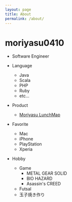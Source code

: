 ```yaml
---
layout: page
title: About
permalink: /about/
---
```


# moriyasu0410

* Software Engineer

* Language
	* Java
	* Scala
	* PHP
	* Ruby
	* etc...

* Product
	* [Moriyasu LunchMap](http://moriyasu.me 'Moriyasu LunchMap')

* Favorite
	* Mac
	* iPhone
	* PlayStation
	* Xperia

* Hobby
	* Game
		* METAL GEAR SOLID
		* BIO HAZARD
		* Asassin's CREED
	* Futsal
	* 玉子焼き作り


